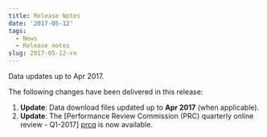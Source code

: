 ```yaml
---
title: Release Notes
date: '2017-05-12'
tags:
  - News
  - Release notes
slug: 2017-05-12-rn
---
```


Data updates up to Apr 2017.

The following changes have been delivered in this release:

1. **Update**: Data download files updated up to **Apr 2017** (when applicable).
1. **Update**: The [Performance Review Commission (PRC) quarterly online review - Q1-2017] [prcq] is now available.



[prcq]: /prcq/ "PRC QUarterly"
